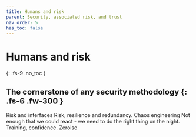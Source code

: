 ```yaml
---
title: Humans and risk
parent: Security, associated risk, and trust
nav_order: 5
has_toc: false
---
```


# Humans and risk
{: .fs-9 .no_toc }


The cornerstone of any security methodology
{: .fs-6 .fw-300 }
----

Risk and interfaces
Risk, resilience and redundancy.
Chaos engineering
Not enough that we could react - we need to do the right thing on the night. Training, confidence.
Zeroise

